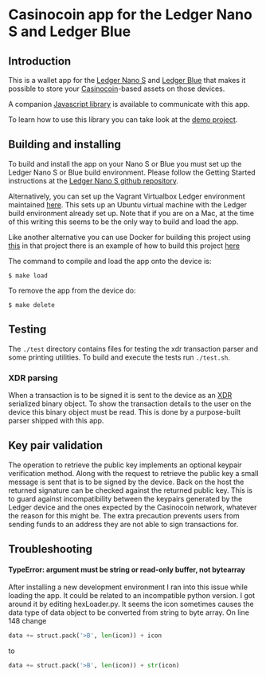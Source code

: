 # Casinocoin app for the Ledger Nano S and Ledger Blue

## Introduction

This is a wallet app for the [Ledger Nano S](https://www.ledgerwallet.com/products/ledger-nano-s) and [Ledger Blue](https://www.ledgerwallet.com/products/ledger-blue) that makes it possible to store your [Casinocoin](https://www.casinocoin.org/)-based assets on those devices.

A companion [Javascript library](https://github.com/LedgerHQ/ledgerjs) is available to communicate with this app.

To learn how to use this library you can take look at the [demo project](https://github.com/lenondupe/ledgerjs-casinocoin). 

## Building and installing

To build and install the app on your Nano S or Blue you must set up the Ledger Nano S or Blue build environment. Please follow the Getting Started instructions at the [Ledger Nano S github repository](https://github.com/LedgerHQ/ledger-nano-s).

Alternatively, you can set up the Vagrant Virtualbox Ledger environment maintained [here](https://github.com/fix/ledger-vagrant). This sets up an Ubuntu virtual machine with the Ledger build environment already set up. Note that if you are on a Mac, at the time of this writing this seems to be the only way to build and load the app.

Like another alternative you can use Docker for building this project using [this](https://github.com/lotogus/ledger-build-docker) in that project there is an example of how to build this project [here](https://github.com/lotogus/ledger-build-docker#compile-example)


The command to compile and load the app onto the device is:

```$ make load```

To remove the app from the device do:

```$ make delete```


## Testing

The `./test` directory contains files for testing the xdr transaction parser and some printing utilities. To build and execute the tests run `./test.sh`.


### XDR parsing

When a transaction is to be signed it is sent to the device as an [XDR](https://tools.ietf.org/html/rfc1832) serialized binary object. To show the transaction details to the user on the device this binary object must be read. This is done by a purpose-built parser shipped with this app.

## Key pair validation

The operation to retrieve the public key implements an optional keypair verification method. Along with the request to retrieve the public key a small message is sent that is to be signed by the device. Back on the host the returned signature can be checked against the returned public key. This is to guard against incompatibility between the keypairs generated by the Ledger device and the ones expected by the Casinocoin network, whatever the reason for this might be. The extra precaution prevents users from sending funds to an address they are not able to sign transactions for.

## Troubleshooting

#### TypeError: argument must be string or read-only buffer, not bytearray

After installing a new development environment I ran into this issue while loading the app. It could be related to an incompatible python version. I got around it by editing hexLoader.py. It seems the icon sometimes causes the data type of data object to be converted from string to byte array. On line 148 change
```python
data += struct.pack('>B', len(icon)) + icon
```  
to 
```python
data += struct.pack('>B', len(icon)) + str(icon)
```
